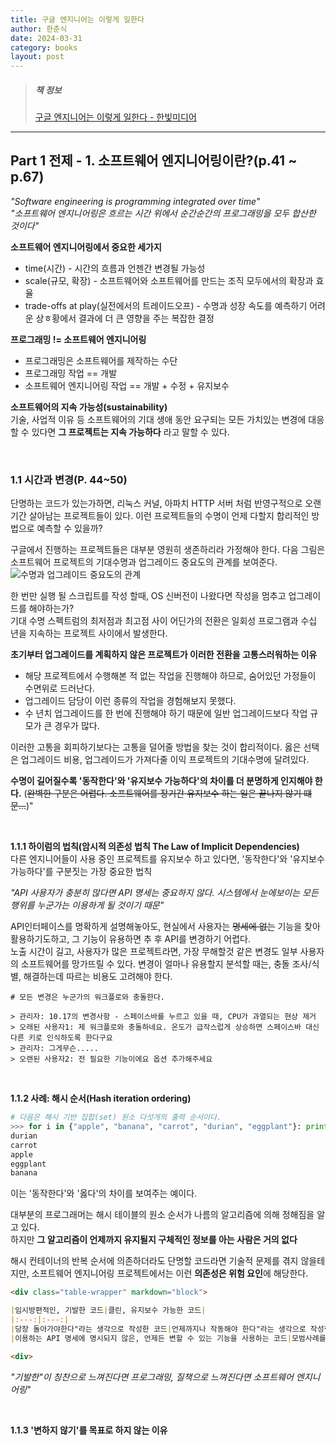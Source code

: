 ```yaml
---
title: 구글 엔지니어는 이렇게 일한다
author: 한춘식
date: 2024-03-31
category: books
layout: post
---
```


> ##### 책 정보
> [구글 엔지니어는 이렇게 일한다 - 한빛미디어](https://www.yes24.com/Product/Goods/109182479?pid=123487&cosemkid=go16527542090906292&gad_source=1&gclid=Cj0KCQjwk6SwBhDPARIsAJ59GwcsarMNP-zpK97jiVfywZ2WMeJAOpajehxYm3SrTd_aEUR-G--hzdEaAvRqEALw_wcB)

---

Part 1 전제 - 1. 소프트웨어 엔지니어링이란?(p.41 ~ p.67)
-------------
_"Software engineering is programming integrated over time"_  
_"소프트웨어 엔지니어링은 흐르는 시간 위에서 순간순간의 프로그래밍을 모두 합산한 것이다"_  

**소프트웨어 엔지니어링에서 중요한 세가지**  
* time(시간) - 시간의 흐름과 언젠간 변경될 가능성
* scale(규모, 확장) - 소프트웨어와 소프트웨어를 만드는 조직 모두에서의 확장과 효율
* trade-offs at play(실전에서의 트레이드오프) - 수명과 성장 속도를 예측하기 어려운 상ㅎ황에서 결과에 더 큰 영향을 주는 복잡한 결정

**프로그래밍 != 소프트웨어 엔지니어링**  
* 프로그래밍은 소프트웨어를 제작하는 수단
* 프로그래밍 작업 == 개발
* 소프트웨어 엔지니어링 작업 == 개발 + 수정 + 유지보수 

**소프트웨어의 지속 가능성(sustainability)**  
기술, 사업적 이유 등 소프트웨어의 기대 생애 동안 요구되는 모든 가치있는 변경에 대응할 수 있다면 **그 프로젝트는 지속 가능하다** 라고 말할 수 있다.

<br/>

### 1.1 시간과 변경(P. 44~50)
단명하는 코드가 있는가하면, 리눅스 커널, 아파치 HTTP 서버 처럼 반영구적으로 오랜기간 살아남는 프로젝트들이 있다. 이런 프로젝트들의 수명이 언제 다할지 합리적인 방법으로 예측할 수 있을까?

구글에서 진행하는 프로젝트들은 대부분 영원히 생존하리라 가정해야 한다.
다음 그림은 소프트웨어 프로젝트의 기대수명과 업그레이드 중요도의 관계를 보여준다.
![수명과 업그레이드 중요도의 관계](https://github.com/han-chunsik/Algorithm/assets/163226671/6f674a6d-6e4e-43bd-b62c-8c1b81e1371d)

한 번만 실행 될 스크립트를 작성 할때, OS 신버전이 나왔다면 작성을 멈추고 업그레이드를 해야하는가?   
기대 수명 스펙트럼의 최저점과 최고점 사이 어딘가의 전환은 일회성 프로그램과 수십 년을 지속하는 프로젝트 사이에서 발생한다.

**초기부터 업그레이드를 계획하지 않은 프로젝트가 이러한 전환을 고통스러워하는 이유**
* 해당 프로젝트에서 수행해본 적 없는 작업을 진행해야 하므로, 숨어있던 가정들이 수면위로 드러난다.
* 업그레이드 담당이 이런 종류의 작업을 경험해보지 못했다.
* 수 년치 업그레이드를 한 번에 진행해야 하기 때문에 일반 업그레이드보다 작업 규모가 큰 경우가 많다.

이러한 고통을 회피하기보다는 고통을 덜어줄 방법을 찾는 것이 합리적이다. 옳은 선택은 업그레이드 비용, 업그레이드가 가져다줄 이익 프로젝트의 기대수명에 달려있다.

**수명이 길어질수록 '동작한다'와 '유지보수 가능하다'의 차이를 더 분명하게 인지해야 한다.** (~~완벽한 구분은 어렵다. 소프트웨어를 장기간 유지보수 하는 일은 끝나지 않기 떄문...~~)"

<br/>

**1.1.1 하이럼의 법칙(암시적 의존성 법칙 The Law of Implicit Dependencies)**  
다른 엔지니어들이 사용 중인 프로젝트를 유지보수 하고 있다면, '동작한다'와 '유지보수 가능하다'를 구분짓는 가장 중요한 법칙

_"API 사용자가 충분히 많다면 API 명세는 중요하지 않다. 시스템에서 눈에보이는 모든 행위를 누군가는 이용하게 될 것이기 때문"_

API인터페이스를 명확하게 설명해놓아도, 현실에서 사용자는 ~~명세에 없는~~ 기능을 찾아 활용하기도하고, 그 기능이 유용하면 추 후 API를 변경하기 어렵다.  
노출 시간이 길고, 사용자가 많은 프로젝트라면, 가장 무해할것 같은 변경도 일부 사용자의 소프트웨어를 망가뜨릴 수 있다.
변경이 얼마나 유용할지 분석할 때는, 충돌 조사/식별, 해결하는데 따르는 비용도 고려해야 한다.

```
# 모든 변경은 누군가의 워크플로와 충돌한다.

> 관리자: 10.17의 변경사항 - 스페이스바를 누르고 있을 때, CPU가 과열되는 현상 제거
> 오래된 사용자1: 제 워크플로와 충돌하네요. 온도가 급작스럽게 상승하면 스페이스바 대신 다른 키로 인식하도록 한다구요
> 관리자: 그게무슨.....
> 오랜된 사용자2: 전 필요한 기능이에요 옵션 추가해주세요
```

<br/>

**1.1.2 사례: 해시 순서(Hash iteration ordering)**  

```python
# 다음은 해시 기반 집합(set) 원소 다섯개의 출력 순서이다.
>>> for i in {"apple", "banana", "carrot", "durian", "eggplant"}: print(i)
durian
carrot
apple
eggplant
banana
```

이는 '동작한다'와 '옳다'의 차이를 보여주는 예이다.  

대부분의 프로그래머는 해시 테이블의 원소 순서가 나름의 알고리즘에 의해 정해짐을 알고 있다.  
하지만 **그 알고리즘이 언제까지 유지될지 구체적인 정보를 아는 사람은 거의 없다**  

해시 컨테이너의 반복 순서에 의존하더라도 단명할 코드라면 기술적 문제를 겪지 않을테지만, 소프트웨어 엔지니어링 프로젝트에서는 이런 **의존성은 위험 요인**에 해당한다.  

```markdown
<div class="table-wrapper" markdown="block">

|임시방편적인, 기발한 코드|클린, 유지보수 가능한 코드|
|:---:|:---:|
|당장 돌아가야한다"라는 생각으로 작성한 코드|언제까지나 작동해야 한다"라는 생각으로 작성한 코드|
|이용하는 API 명세에 명시되지 않은, 언제든 변할 수 있는 기능을 사용하는 코드|모범사례를 따르고 미래에 대비한 코드|

<div>
```

_"기발한"이 칭찬으로 느껴진다면 프로그래밍, 질책으로 느껴진다면 소프트웨어 엔지니어링"_


<br/>

**1.1.3 '변하지 않기'를 목표로 하지 않는 이유**  
